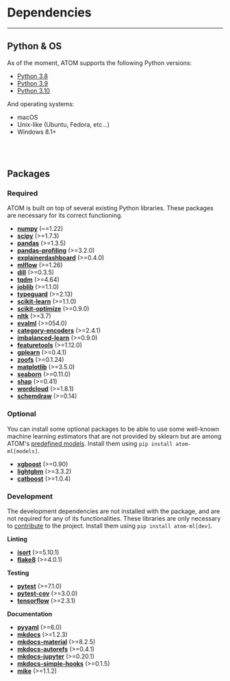 # Dependencies
--------------

## Python & OS

As of the moment, ATOM supports the following Python versions:

* [Python 3.8](https://www.python.org/downloads/release/python-380/)
* [Python 3.9](https://www.python.org/downloads/release/python-390/)
* [Python 3.10](https://www.python.org/downloads/release/python-3100/)

And operating systems:

 * macOS
 * Unix-like (Ubuntu, Fedora, etc...)
 * Windows 8.1+

<br><br>


## Packages

### Required

ATOM is built on top of several existing Python libraries. These
packages are necessary for its correct functioning.

* **[numpy](https://numpy.org/)** (~=1.22)
* **[scipy](https://www.scipy.org/)** (>=1.7.3)
* **[pandas](https://pandas.pydata.org/)** (>=1.3.5)
* **[pandas-profiling](https://pandas-profiling.github.io/pandas-profiling/docs/)** (>=3.2.0)
* **[explainerdashboard](https://explainerdashboard.readthedocs.io/en/latest/)** (>=0.4.0)
* **[mlflow](https://mlflow.org/)** (>=1.26)
* **[dill](https://pypi.org/project/dill/)** (>=0.3.5)
* **[tqdm](https://tqdm.github.io/)** (>=4.64)
* **[joblib](https://joblib.readthedocs.io/en/latest/)** (>=1.1.0)
* **[typeguard](https://typeguard.readthedocs.io/en/latest/)** (>=2.13)
* **[scikit-learn](https://scikit-learn.org/stable/)** (>=1.1.0)
* **[scikit-optimize](https://scikit-optimize.github.io/stable/)** (>=0.9.0)
* **[nltk](https://www.nltk.org/)** (>=3.7)
* **[evalml](https://evalml.alteryx.com/en/stable/)** (>=054.0)
* **[category-encoders](https://contrib.scikit-learn.org/categorical-encoding/index.html)** (>=2.4.1)
* **[imbalanced-learn](https://imbalanced-learn.readthedocs.io/en/stable/api.html)** (>=0.9.0)
* **[featuretools](https://www.featuretools.com/)** (>=1.12.0)
* **[gplearn](https://gplearn.readthedocs.io/en/stable/index.html)** (>=0.4.1)
* **[zoofs](https://jaswinder9051998.github.io/zoofs/)** (>=0.1.24)
* **[matplotlib](https://matplotlib.org/)** (>=3.5.0)
* **[seaborn](https://seaborn.pydata.org/)** (>=0.11.0)
* **[shap](https://github.com/slundberg/shap/)** (>=0.41)
* **[wordcloud](http://amueller.github.io/word_cloud/)** (>=1.8.1)
* **[schemdraw](https://schemdraw.readthedocs.io/en/latest/index.html)** (>=0.14)

### Optional

You can install some optional packages to be able to use some well-known
machine learning estimators that are not provided by sklearn but are
among ATOM's [predefined models](../user_guide/models/#predefined-models).
Install them using `pip install atom-ml[models]`.

* **[xgboost](https://xgboost.readthedocs.io/en/latest/)** (>=0.90)
* **[lightgbm](https://lightgbm.readthedocs.io/en/latest/)** (>=3.3.2)
* **[catboost](https://catboost.ai/docs/concepts/about.html)** (>=1.0.4)


### Development

The development dependencies are not installed with the package, and are
not required for any of its functionalities. These libraries are only
necessary to [contribute](../contributing) to the project. Install them
using `pip install atom-ml[dev]`.

**Linting**

* **[isort](https://pycqa.github.io/isort/)** (>=5.10.1)
* **[flake8](https://github.com/pycqa/flake8)** (>=4.0.1)

**Testing**

* **[pytest](https://docs.pytest.org/en/latest/)** (>=7.1.0)
* **[pytest-cov](https://pytest-cov.readthedocs.io/en/latest/)** (>=3.0.0)
* **[tensorflow](https://www.tensorflow.org/)** (>=2.3.1)

**Documentation**

* **[pyyaml](https://pyyaml.org/)** (>=6.0)
* **[mkdocs](https://www.mkdocs.org/)** (>=1.2.3)
* **[mkdocs-material](https://squidfunk.github.io/mkdocs-material/)** (>=8.2.5)
* **[mkdocs-autorefs](https://mkdocstrings.github.io/autorefs/)** (>=0.4.1)
* **[mkdocs-jupyter](https://github.com/danielfrg/mkdocs-jupyter)** (>=0.20.1)
* **[mkdocs-simple-hooks](https://github.com/aklajnert/mkdocs-simple-hooks)** (>=0.1.5)
* **[mike](https://github.com/jimporter/mike)** (>=1.1.2)
